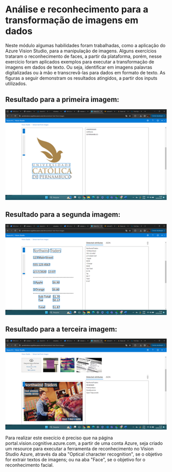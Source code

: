 # Análise e reconhecimento para a transformação de imagens em dados

Neste módulo algumas habilidades foram trabalhadas, como a aplicação do Azure Vision Studio, para a manipulação de imagens.
Alguns exercícios trataram o reconhecimento de faces, a partir da plataforma, porém, nesse exercício foram aplicados exemplos 
para executar a transformação de imagens em dados de texto. Ou seja, identificar em imagens palavras digitalizadas ou à mão e transcrevâ-las
para dados em formato de texto. As figuras a seguir demonstram os resultados atingidos, a partir dos inputs utilizados.

## Resultado para a primeira imagem:
<img src="outputs/resultado_unicapLogo.png"/>

## Resultado para a segunda imagem:
<img src="outputs/resultado_letter.png"/>

## Resultado para a terceira imagem:
<img src="outputs/resultado_receipt.png"/>

Para realizar este execício é preciso que na página portal.vision.cognitive.azure.com, a partir de uma conta Azure, seja criado um resource 
para executar a ferramenta de reconhecimento no Vision Studio Azure, através da aba "Optical character recognition", se o objetivo for extrair textos de imagens; 
ou na aba "Face", se o objetivo for o reconhecimento facial.




